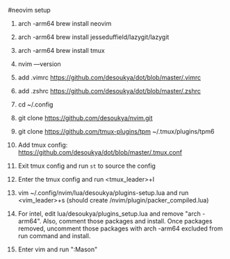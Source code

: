 #neovim setup

1. arch -arm64 brew install neovim

2. arch -arm64 brew install jesseduffield/lazygit/lazygit

3. arch -arm64 brew install tmux

4. nvim —version

5. add .vimrc https://github.com/desoukya/dot/blob/master/.vimrc

6. add .zshrc https://github.com/desoukya/dot/blob/master/.zshrc

7. cd ~/.config

8. git clone https://github.com/desoukya/nvim.git

9. git clone https://github.com/tmux-plugins/tpm ~/.tmux/plugins/tpm6

10. Add tmux config: https://github.com/desoukya/dot/blob/master/.tmux.conf

11. Exit tmux config and run `st` to source the config
   
12. Enter the tmux config and run <tmux_leader>+I

13. vim ~/.config/nvim/lua/desoukya/plugins-setup.lua and run <vim_leader>+s (should create /nvim/plugin/packer_compiled.lua)

14. For intel, edit lua/desoukya/plugins_setup.lua and remove "arch -arm64". Also, comment those packages and install. Once packages removed, uncomment those packages with arch -arm64 excluded from run command and install.

15. Enter vim and run ":Mason"

